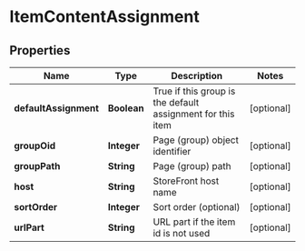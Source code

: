 
# ItemContentAssignment

## Properties
Name | Type | Description | Notes
------------ | ------------- | ------------- | -------------
**defaultAssignment** | **Boolean** | True if this group is the default assignment for this item |  [optional]
**groupOid** | **Integer** | Page (group) object identifier |  [optional]
**groupPath** | **String** | Page (group) path |  [optional]
**host** | **String** | StoreFront host name |  [optional]
**sortOrder** | **Integer** | Sort order (optional) |  [optional]
**urlPart** | **String** | URL part if the item id is not used |  [optional]



